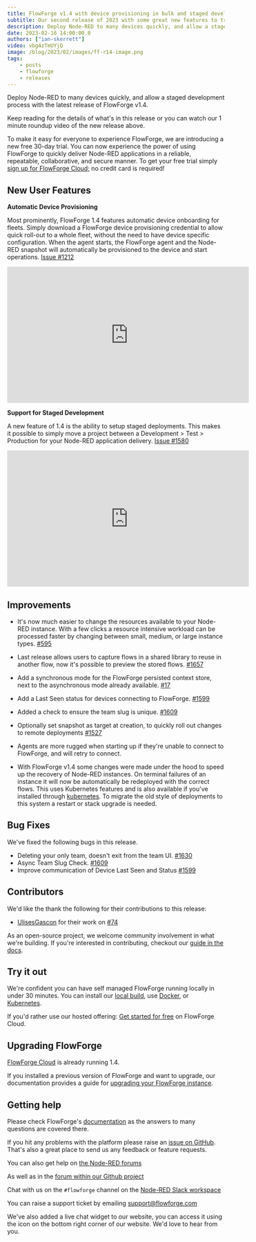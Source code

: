 ```yaml
---
title: FlowForge v1.4 with device provisioning in bulk and staged development process
subtitle: Our second release of 2023 with some great new features to try out.
description: Deploy Node-RED to many devices quickly, and allow a staged development process with the latest release of FlowForge v1.4.
date: 2023-02-16 14:00:00.0
authors: ["ian-skerrett"]
video: vbg4zTmUYjQ
image: /blog/2023/02/images/ff-r14-image.png
tags:
    - posts
    - flowforge
    - releases
---
```


Deploy Node-RED to many devices quickly, and allow a staged development process with the latest release of FlowForge v1.4.

<!--more-->

Keep reading for the details of what's in this release or you can watch our 1 minute roundup video of the new release above.

To make it easy for everyone to experience FlowForge, we are introducing a new free 30-day trial. You can now experience the power of using FlowForge to quickly deliver Node-RED applications in a reliable, repeatable, collaborative, and secure manner. To get your free trial simply [sign up for FlowForge Cloud;](https://app.flowforge.com/account/create) no credit card is required!

## New User Features


**Automatic Device Provisioning**

Most prominently, FlowForge 1.4 features automatic device onboarding for fleets. Simply download a FlowForge device provisioning credential to allow quick roll-out to a whole fleet, without the need to have device specific configuration. When the agent starts, the FlowForge agent and the Node-RED snapshot will automatically be provisioned to the device and start operations. [Issue #1212](https://github.com/flowforge/flowforge/issues/1212)


<div><iframe width="560" height="315" src="https://www.youtube.com/embed/XTVw4O4-Crg" title="YouTube video player" frameborder="0" allow="accelerometer; autoplay; clipboard-write; encrypted-media; gyroscope; picture-in-picture" allowfullscreen></iframe>

**Support for Staged Development**

A new feature of 1.4 is the ability to setup staged deployments. This makes it possible to simply move a project between a Development > Test > Production for your Node-RED application delivery. [Issue #1580](https://github.com/flowforge/flowforge/issues/1580)


<div><iframe width="560" height="315" src="https://www.youtube.com/embed/6QOmotlrwWw" title="YouTube video player" frameborder="0" allow="accelerometer; autoplay; clipboard-write; encrypted-media; gyroscope; picture-in-picture" allowfullscreen></iframe>

## Improvements

- It's now much easier to change the resources available to your Node-RED instance. With a few clicks a resource intensive workload can be processed faster by changing between small, medium, or large instance types. [#595](https://github.com/flowforge/flowforge/issues/595)

- Last release allows users to capture flows in a shared library to reuse in another flow, now it's possible to preview the stored flows. [#1657](https://github.com/flowforge/flowforge/issues/1657)

- Add a synchronous mode for the FlowForge persisted context store, next to the asynchronous mode already available. [#17](https://github.com/flowforge/flowforge-nr-persistent-context/issues/17)

- Add a Last Seen status for devices connecting to FlowForge. [#1599](https://github.com/flowforge/flowforge/issues/1599)

- Added a check to ensure the team slug is unique. [#1609](https://github.com/flowforge/flowforge/issues/1609)

- Optionally set snapshot as target at creation, to quickly roll out changes to remote deployments [#1527](https://github.com/flowforge/flowforge/issues/1527)
- Agents are more rugged when starting up if they're unable to connect to FlowForge, and will retry to connect.

- With FlowForge v1.4 some changes were made under the hood to speed up the recovery
of Node-RED instances. On terminal failures of an instance it will now be
automatically be redeployed with the correct flows. This uses Kubernetes features
and is also available if you've installed through [kubernetes](https://flowforge.com/docs/install/kubernetes/).
To migrate the old style of deployments to this system a restart or stack upgrade is needed.

## Bug Fixes

We've fixed the following bugs in this release.
- Deleting your only team, doesn't exit from the team UI. [#1630](https://github.com/flowforge/flowforge/issues/1630)
- Async Team Slug Check. [#1609](https://github.com/flowforge/flowforge/issues/1609)
- Improve communication of Device Last Seen and Status [#1599](https://github.com/flowforge/flowforge/issues/1599)


## Contributors

We'd like the thank the following for their contributions to this release:
- [UlisesGascon](https://github.com/UlisesGascon) for their work on [#74](https://github.com/flowforge/installer/pull/74)

As an open-source project, we welcome community involvement in what we're building.
If you're interested in contributing, checkout our [guide in the docs](https://flowforge.com/docs/contribute/).

## Try it out

We're confident you can have self managed FlowForge running locally in under 30 minutes.
You can install our [local build](https://flowforge.com/docs/install/local/), use [Docker](https://flowforge.com/docs/install/docker/), or [Kubernetes](https://flowforge.com/docs/install/kubernetes/).

If you'd rather use our hosted offering: [Get started for free](https://app.flowforge.com/account/create) on FlowForge Cloud.

## Upgrading FlowForge

[FlowForge Cloud](https://app.flowforge.com) is already running 1.4.

If you installed a previous version of FlowForge and want to upgrade, our documentation provides a
guide for [upgrading your FlowForge instance](https://flowforge.com/docs/upgrade/).

## Getting help

Please check FlowForge's [documentation](https://flowforge.com/docs/) as the answers to many questions are covered there.

If you hit any problems with the platform please raise an [issue on GitHub](https://github.com/flowforge/flowforge/issues).
That's also a great place to send us any feedback or feature requests.

You can also get help on [the Node-RED forums](https://discourse.nodered.org/)

As well as in the [forum within our Github project](https://github.com/flowforge/flowforge/discussions)

Chat with us on the `#flowforge` channel on the [Node-RED Slack workspace](https://nodered.org/slack)

You can raise a support ticket by emailing [support@flowforge.com](mailto:support@flowforge.com)

We've also added a live chat widget to our website, you can access it using the icon on the bottom right corner of our website. We'd love to hear from you.
